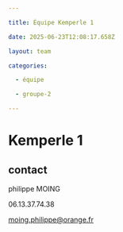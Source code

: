 ```yaml
---

title: Équipe Kemperle 1

date: 2025-06-23T12:08:17.658Z

layout: team

categories:

  - équipe

  - groupe-2

---
```


# Kemperle 1



## contact 

philippe MOING

06.13.37.74.38 

moing.philippe@orange.fr

